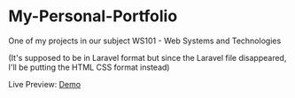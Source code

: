 # My-Personal-Portfolio
One of my projects in our subject WS101 - Web Systems and Technologies

(It's supposed to be in Laravel format but since the Laravel file disappeared, I'll be putting the HTML CSS format instead)

Live Preview: [Demo](https://yamachine1993.github.io/My-Personal-Portfolio/)
